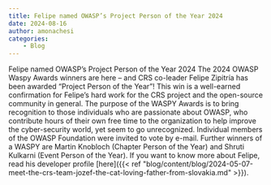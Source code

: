 ```yaml
---
title: Felipe named OWASP’s Project Person of the Year 2024
date: 2024-08-16
author: amonachesi
categories:
    - Blog
---
```

Felipe named OWASP’s Project Person of the Year 2024
The 2024 OWASP Waspy Awards winners are here – and CRS co-leader Felipe Zipitría has been awarded “Project Person of the Year”! This win is a well-earned confirmation for Felipe’s hard work for the CRS project and the open-source community in general.
The purpose of the WASPY Awards is to bring recognition to those individuals who are passionate about OWASP, who contribute hours of their own free time to the organization to help improve the cyber-security world, yet seem to go unrecognized. Individual members of the OWASP Foundation were invited to vote by e-mail.
Further winners of a WASPY are Martin Knobloch (Chapter Person of the Year) and Shruti Kulkarni (Event Person of the Year).
If you want to know more about Felipe, read his developer profile [here]({{< ref "blog/content/blog/2024-05-07-meet-the-crs-team-jozef-the-cat-loving-father-from-slovakia.md" >}}).